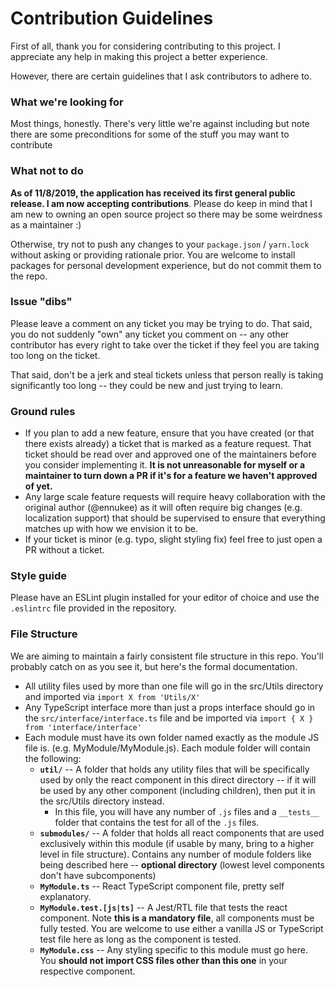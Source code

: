 # Contribution Guidelines

First of all, thank you for considering contributing to this project. I appreciate any help in making this project a better experience.

However, there are certain guidelines that I ask contributors to adhere to.

### What we're looking for

Most things, honestly. There's very little we're against including but note there are some preconditions for some of the stuff you may want to contribute

### What not to do

**As of 11/8/2019, the application has received its first general public release. I am now accepting contributions**. Please do keep in mind that I am new to owning an open source project so there may be some weirdness as a maintainer :)

Otherwise, try not to push any changes to your `package.json` / `yarn.lock` without asking or providing rationale prior. You are welcome to install packages for personal development experience, but do not commit them to the repo.

### Issue "dibs"

Please leave a comment on any ticket you may be trying to do. That said, you do not suddenly "own" any ticket you comment on -- any other contributor has every right to take over the ticket if they feel you are taking too long on the ticket.

That said, don't be a jerk and steal tickets unless that person really is taking significantly too long -- they could be new and just trying to learn.

### Ground rules

 * If you plan to add a new feature, ensure that you have created (or that there exists already) a ticket that is marked as a feature request. That ticket should be read over and approved one of the maintainers before you consider implementing it. **It is not unreasonable for myself or a maintainer to turn down a PR if it's for a feature we haven't approved of yet.** 
 * Any large scale feature requests will require heavy collaboration with the original author (@ennukee) as it will often require big changes (e.g. localization support) that should be supervised to ensure that everything matches up with how we envision it to be.
 * If your ticket is minor (e.g. typo, slight styling fix) feel free to just open a PR without a ticket.

### Style guide

Please have an ESLint plugin installed for your editor of choice and use the `.eslintrc` file provided in the repository.

### File Structure

We are aiming to maintain a fairly consistent file structure in this repo. You'll probably catch on as you see it, but here's the formal documentation.

 * All utility files used by more than one file will go in the src/Utils directory and imported via `import X from 'Utils/X'`
 * Any TypeScript interface more than just a props interface should go in the `src/interface/interface.ts` file and be imported via `import { X } from 'interface/interface'`
 * Each module must have its own folder named exactly as the module JS file is. (e.g. MyModule/MyModule.js). Each module folder will contain the following:
   * **`util/`** -- A folder that holds any utility files that will be specifically used by only the react component in this direct directory -- if it will be used by any other component (including children), then put it in the src/Utils directory instead.
     * In this file, you will have any number of `.js` files and a `__tests__` folder that contains the test for all of the `.js` files.
   * **`submodules/`** -- A folder that holds all react components that are used exclusively within this module (if usable by many, bring to a higher level in file structure). Contains any number of module folders like being described here -- **optional directory** (lowest level components don't have subcomponents)
   * **`MyModule.ts`** -- React TypeScript component file, pretty self explanatory.
   * **`MyModule.test.[js|ts]`** -- A Jest/RTL file that tests the react component. Note **this is a mandatory file**, all components must be fully tested. You are welcome to use either a vanilla JS or TypeScript test file here as long as the component is tested.
   * **`MyModule.css`** -- Any styling specific to this module must go here. You **should not import CSS files other than this one** in your respective component.
